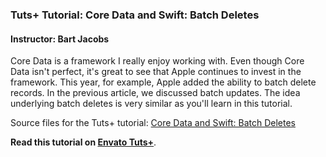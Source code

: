 ### Tuts+ Tutorial: Core Data and Swift: Batch Deletes

#### Instructor: Bart Jacobs

Core Data is a framework I really enjoy working with. Even though Core Data isn't perfect, it's great to see that Apple continues to invest in the framework. This year, for example, Apple added the ability to batch delete records. In the previous article, we discussed batch updates. The idea underlying batch deletes is very similar as you'll learn in this tutorial.

Source files for the Tuts+ tutorial: [Core Data and Swift: Batch Deletes](http://code.tutsplus.com/tutorials/core-data-and-swift-batch-deletes--cms-25380)

**Read this tutorial on [Envato Tuts+](https://code.tutsplus.com)**.

